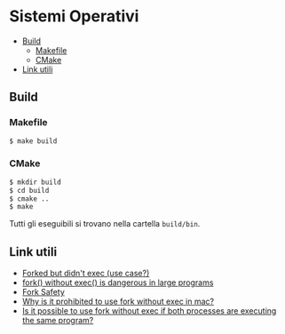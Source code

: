 # Sistemi Operativi

<!-- vim-markdown-toc GFM -->

* [Build](#build)
  * [Makefile](#makefile)
  * [CMake](#cmake)
* [Link utili](#link-utili)

<!-- vim-markdown-toc -->

## Build

### Makefile

```sh
$ make build
```

### CMake

```sh
$ mkdir build
$ cd build
$ cmake ..
$ make
```

Tutti gli eseguibili si trovano nella cartella `build/bin`.

## Link utili

* [Forked but didn't exec (use case?)](https://unix.stackexchange.com/q/265745)
* [fork() without exec() is dangerous in large programs](https://www.evanjones.ca/fork-is-dangerous.html)
* [Fork Safety](https://mikeash.com/pyblog/friday-qa-2012-01-20-fork-safety.html)
* [Why is it prohibited to use fork without exec in mac?](https://stackoverflow.com/q/18854708/9894313)
* [Is it possible to use fork without exec if both processes are executing the same program?](https://stackoverflow.com/q/37649490/9894313)
